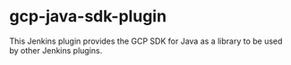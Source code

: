 # gcp-java-sdk-plugin
This Jenkins plugin provides the GCP SDK for Java as a library to be used by other Jenkins plugins.

